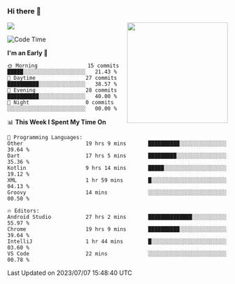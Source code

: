 ### Hi there 👋

![](https://metrics.lecoq.io/itaowu?template=classic&config.timezone=Asia%2FShanghai)
<img align='right' src="https://media.giphy.com/media/M9gbBd9nbDrOTu1Mqx/giphy.gif" width="230">

<!--START_SECTION:waka-->
![Code Time](http://img.shields.io/badge/Code%20Time-210%20hrs%2036%20mins-blue)

**I'm an Early 🐤** 

```text
🌞 Morning                15 commits          █████░░░░░░░░░░░░░░░░░░░░   21.43 % 
🌆 Daytime                27 commits          ██████████░░░░░░░░░░░░░░░   38.57 % 
🌃 Evening                28 commits          ██████████░░░░░░░░░░░░░░░   40.00 % 
🌙 Night                  0 commits           ░░░░░░░░░░░░░░░░░░░░░░░░░   00.00 % 
```


📊 **This Week I Spent My Time On** 

```text
💬 Programming Languages: 
Other                    19 hrs 9 mins       ██████████░░░░░░░░░░░░░░░   39.64 % 
Dart                     17 hrs 5 mins       █████████░░░░░░░░░░░░░░░░   35.36 % 
Kotlin                   9 hrs 14 mins       █████░░░░░░░░░░░░░░░░░░░░   19.12 % 
XML                      1 hr 59 mins        █░░░░░░░░░░░░░░░░░░░░░░░░   04.13 % 
Groovy                   14 mins             ░░░░░░░░░░░░░░░░░░░░░░░░░   00.50 % 

🔥 Editors: 
Android Studio           27 hrs 2 mins       ██████████████░░░░░░░░░░░   55.97 % 
Chrome                   19 hrs 9 mins       ██████████░░░░░░░░░░░░░░░   39.64 % 
IntelliJ                 1 hr 44 mins        █░░░░░░░░░░░░░░░░░░░░░░░░   03.60 % 
VS Code                  22 mins             ░░░░░░░░░░░░░░░░░░░░░░░░░   00.78 % 
```


 Last Updated on 2023/07/07 15:48:40 UTC
<!--END_SECTION:waka-->

<!--
**itaowu/itaowu** is a ✨ _special_ ✨ repository because its `README.md` (this file) appears on your GitHub profile.

Here are some ideas to get you started:

- 🔭 I’m currently working on ...
- 🌱 I’m currently learning ...
- 👯 I’m looking to collaborate on ...
- 🤔 I’m looking for help with ...
- 💬 Ask me about ...
- 📫 How to reach me: ...
- 😄 Pronouns: ...
- ⚡ Fun fact: ...
-->
